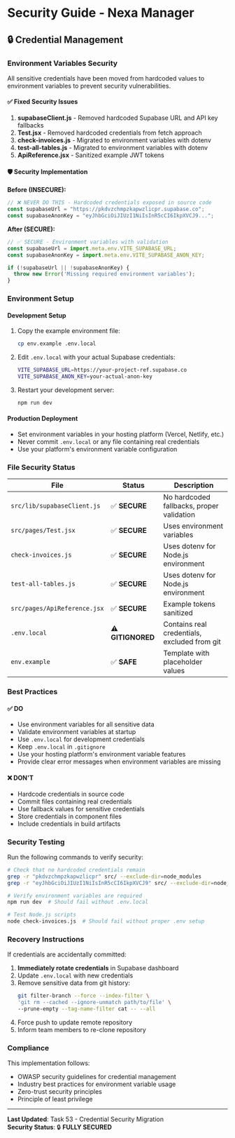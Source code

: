 # Security Guide - Nexa Manager

## 🔒 Credential Management

### Environment Variables Security

All sensitive credentials have been moved from hardcoded values to environment variables to prevent security vulnerabilities.

#### ✅ Fixed Security Issues

1. **supabaseClient.js** - Removed hardcoded Supabase URL and API key fallbacks
2. **Test.jsx** - Removed hardcoded credentials from fetch approach
3. **check-invoices.js** - Migrated to environment variables with dotenv
4. **test-all-tables.js** - Migrated to environment variables with dotenv
5. **ApiReference.jsx** - Sanitized example JWT tokens

#### 🛡️ Security Implementation

**Before (INSECURE):**
```javascript
// ❌ NEVER DO THIS - Hardcoded credentials exposed in source code
const supabaseUrl = "https://pkdvzchmpzkapwzlicpr.supabase.co";
const supabaseAnonKey = "eyJhbGciOiJIUzI1NiIsInR5cCI6IkpXVCJ9...";
```

**After (SECURE):**
```javascript
// ✅ SECURE - Environment variables with validation
const supabaseUrl = import.meta.env.VITE_SUPABASE_URL;
const supabaseAnonKey = import.meta.env.VITE_SUPABASE_ANON_KEY;

if (!supabaseUrl || !supabaseAnonKey) {
  throw new Error('Missing required environment variables');
}
```

### Environment Setup

#### Development Setup
1. Copy the example environment file:
   ```bash
   cp env.example .env.local
   ```

2. Edit `.env.local` with your actual Supabase credentials:
   ```bash
   VITE_SUPABASE_URL=https://your-project-ref.supabase.co
   VITE_SUPABASE_ANON_KEY=your-actual-anon-key
   ```

3. Restart your development server:
   ```bash
   npm run dev
   ```

#### Production Deployment
- Set environment variables in your hosting platform (Vercel, Netlify, etc.)
- Never commit `.env.local` or any file containing real credentials
- Use your platform's environment variable configuration

### File Security Status

| File | Status | Description |
|------|--------|-------------|
| `src/lib/supabaseClient.js` | ✅ **SECURE** | No hardcoded fallbacks, proper validation |
| `src/pages/Test.jsx` | ✅ **SECURE** | Uses environment variables |
| `check-invoices.js` | ✅ **SECURE** | Uses dotenv for Node.js environment |
| `test-all-tables.js` | ✅ **SECURE** | Uses dotenv for Node.js environment |
| `src/pages/ApiReference.jsx` | ✅ **SECURE** | Example tokens sanitized |
| `.env.local` | ⚠️ **GITIGNORED** | Contains real credentials, excluded from git |
| `env.example` | ✅ **SAFE** | Template with placeholder values |

### Best Practices

#### ✅ DO
- Use environment variables for all sensitive data
- Validate environment variables at startup
- Use `.env.local` for development credentials
- Keep `.env.local` in `.gitignore`
- Use your hosting platform's environment variable features
- Provide clear error messages when environment variables are missing

#### ❌ DON'T
- Hardcode credentials in source code
- Commit files containing real credentials
- Use fallback values for sensitive credentials
- Store credentials in component files
- Include credentials in build artifacts

### Security Testing

Run the following commands to verify security:

```bash
# Check that no hardcoded credentials remain
grep -r "pkdvzchmpzkapwzlicpr" src/ --exclude-dir=node_modules
grep -r "eyJhbGciOiJIUzI1NiIsInR5cCI6IkpXVCJ9" src/ --exclude-dir=node_modules

# Verify environment variables are required
npm run dev  # Should fail without .env.local

# Test Node.js scripts
node check-invoices.js  # Should fail without proper .env setup
```

### Recovery Instructions

If credentials are accidentally committed:

1. **Immediately rotate credentials** in Supabase dashboard
2. Update `.env.local` with new credentials
3. Remove sensitive data from git history:
   ```bash
   git filter-branch --force --index-filter \
   'git rm --cached --ignore-unmatch path/to/file' \
   --prune-empty --tag-name-filter cat -- --all
   ```
4. Force push to update remote repository
5. Inform team members to re-clone repository

### Compliance

This implementation follows:
- OWASP security guidelines for credential management
- Industry best practices for environment variable usage
- Zero-trust security principles
- Principle of least privilege

---

**Last Updated**: Task 53 - Credential Security Migration  
**Security Status**: 🔒 **FULLY SECURED** 